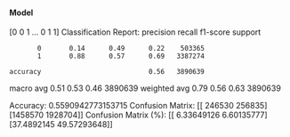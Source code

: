 #### Model
[0 0 1 ... 0 1 1]
Classification Report:
              precision    recall  f1-score   support

           0       0.14      0.49      0.22    503365
           1       0.88      0.57      0.69   3387274

    accuracy                           0.56   3890639
   macro avg       0.51      0.53      0.46   3890639
weighted avg       0.79      0.56      0.63   3890639

Accuracy: 0.5590942773153715
Confusion Matrix:
[[ 246530  256835]
 [1458570 1928704]]
Confusion Matrix (%):
[[ 6.33649126  6.60135777]
 [37.4892145  49.57293648]]
